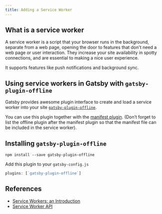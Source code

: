 ```yaml
---
title: Adding a Service Worker
---
```


## What is a service worker

A service worker is a script that your browser runs in the background, separate from a web page, opening the door to features that don't need a web page or user interaction. They increase your site availability in spotty connections, and are essential to making a nice user experience.

It supports features like push notifications and background sync.

## Using service workers in Gatsby with `gatsby-plugin-offline`

Gatsby provides awesome plugin interface to create and load a service worker into your site [`gatsby-plugin-offline`](https://www.npmjs.com/package/gatsby-plugin-offline).

You can use this plugin together with the [manifest plugin](https://www.npmjs.com/package/gatsby-plugin-manifest). (Don’t forget to list the offline plugin after the manifest plugin so that the manifest file can be included in the service worker).

## Installing `gatsby-plugin-offline`

`npm install --save gatsby-plugin-offline`

Add this plugin to your `gatsby-config.js`

```javascript:title=gatsby-config.js
plugins: [`gatsby-plugin-offline`]
```

## References

- [Service Workers: an Introduction](https://developers.google.com/web/fundamentals/primers/service-workers/)
- [Service Worker API](https://developer.mozilla.org/en-US/docs/Web/API/Service_Worker_API)
